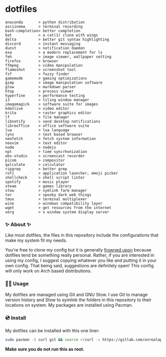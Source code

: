 # dotfiles

<!-- todo: insert image of rice here -->
```
anaconda       > python distribution
asciinema      > terminal recording
bash-completion> better completion
bat            > a cat(1) clone with wings
delta          > better git syntax highlighting
discord        > instant messaging 
dunst          > notification daemon
exa            > a modern replacement for ls
feh            > image viewer, wallpaper setting
firefox        > browser
ffmpeg         > video manipulation
flameshot      > screenshot tool
fzf            > fuzzy finder 
gamemode       > gaming optimizations 
gimp           > image manipulation software
glow           > markdown parser
htop           > process viewer
hyperfine      > performance testing
i3             > tiling window manager
imagemagick    > software suite for images
kdenlive       > video editor
krita          > raster graphics editor
lf             > file manager
libnotify      > send desktop notifications
libreoffice    > office software suite
lua            > lua language
lynx           > text based browser
neofetch       > fetch system information
neovim         > text editor
node           > nodejs
npt            > time syncrhonization
obs-studio     > screencast recorder
picom          > compositor
qalculate      > calculator
ripgrep        > better grep
rofi           > application launcher, emoji picker
shellcheck     > shell script linter
spotify        > music player
steam          > games library
stow           > symlink farm manager
tor            > spooky dark web things
tmux           > terminal multiplexer
wine           > windows compatibility layer
wget           > get resources from the internet
xorg           > x window system display server
```

### ✨ About ✨
Like most dotfiles, the files in this repository include the configurations that make my system fit my needs.

You're free to clone my config but it is generally [frowned upon](https://www.anishathalye.com/2014/08/03/managing-your-dotfiles/#dotfiles-are-not-meant-to-be-forked) because dotfiles tend be something really personal. Rather, if you are interested in using my config, I suggest copying whatever you like and putting it in your own config.
That being said, suggestions are definitely open! This config will only work on Arch based distributions.


### 👨‍💻 Usage
My dotfiles are managed using Git and GNU Stow. I use Git to manage version history and Stow to symlink the folders in this repository to their locations on system. My packages are installed using Pacman.

### 💿 Install
My dotfiles can be installed with this one liner:

```sh
sudo pacman -S curl git && source <(curl -s https://gitlab.com/unrealapex/dotfiles/-/raw/master/install.sh)
```
**Make sure you do not run this as root.**


